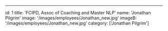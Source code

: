 ---
id: 1
title: 'FCIPD, Assoc of Coaching and Master NLP'
name: 'Jonathan Pilgrim'
image: '/images/employees/Jonathan_new.jpg'
imageB: '/images/employees/Jonathan_new.jpg'
category: ['Jonathan Pilgrim']
